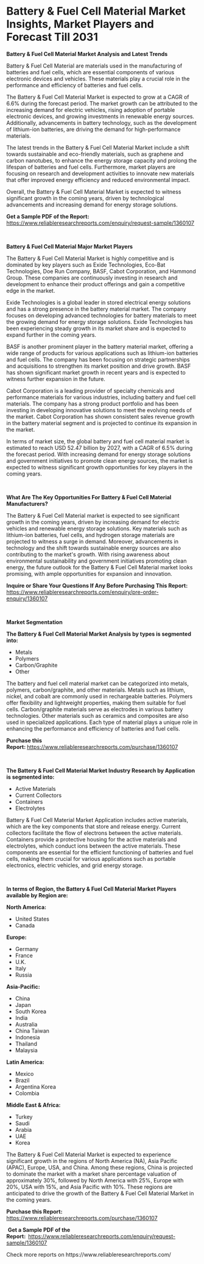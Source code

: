 <p><h1>Battery & Fuel Cell Material Market Insights, Market Players and Forecast Till 2031</h1></p><p><strong>Battery & Fuel Cell Material Market Analysis and Latest Trends</strong></p>
<p><p>Battery & Fuel Cell Material are materials used in the manufacturing of batteries and fuel cells, which are essential components of various electronic devices and vehicles. These materials play a crucial role in the performance and efficiency of batteries and fuel cells.</p><p>The Battery & Fuel Cell Material Market is expected to grow at a CAGR of 6.6% during the forecast period. The market growth can be attributed to the increasing demand for electric vehicles, rising adoption of portable electronic devices, and growing investments in renewable energy sources. Additionally, advancements in battery technology, such as the development of lithium-ion batteries, are driving the demand for high-performance materials.</p><p>The latest trends in the Battery & Fuel Cell Material Market include a shift towards sustainable and eco-friendly materials, such as graphene and carbon nanotubes, to enhance the energy storage capacity and prolong the lifespan of batteries and fuel cells. Furthermore, market players are focusing on research and development activities to innovate new materials that offer improved energy efficiency and reduced environmental impact.</p><p>Overall, the Battery & Fuel Cell Material Market is expected to witness significant growth in the coming years, driven by technological advancements and increasing demand for energy storage solutions.</p></p>
<p><strong>Get a Sample PDF of the Report:&nbsp;</strong> <a href="https://www.reliableresearchreports.com/enquiry/request-sample/1360107">https://www.reliableresearchreports.com/enquiry/request-sample/1360107</a></p>
<p>&nbsp;</p>
<p><strong>Battery & Fuel Cell Material Major Market Players</strong></p>
<p><p>The Battery & Fuel Cell Material Market is highly competitive and is dominated by key players such as Exide Technologies, Eco-Bat Technologies, Doe Run Company, BASF, Cabot Corporation, and Hammond Group. These companies are continuously investing in research and development to enhance their product offerings and gain a competitive edge in the market.</p><p>Exide Technologies is a global leader in stored electrical energy solutions and has a strong presence in the battery material market. The company focuses on developing advanced technologies for battery materials to meet the growing demand for energy storage solutions. Exide Technologies has been experiencing steady growth in its market share and is expected to expand further in the coming years.</p><p>BASF is another prominent player in the battery material market, offering a wide range of products for various applications such as lithium-ion batteries and fuel cells. The company has been focusing on strategic partnerships and acquisitions to strengthen its market position and drive growth. BASF has shown significant market growth in recent years and is expected to witness further expansion in the future.</p><p>Cabot Corporation is a leading provider of specialty chemicals and performance materials for various industries, including battery and fuel cell materials. The company has a strong product portfolio and has been investing in developing innovative solutions to meet the evolving needs of the market. Cabot Corporation has shown consistent sales revenue growth in the battery material segment and is projected to continue its expansion in the market.</p><p>In terms of market size, the global battery and fuel cell material market is estimated to reach USD 52.47 billion by 2027, with a CAGR of 6.5% during the forecast period. With increasing demand for energy storage solutions and government initiatives to promote clean energy sources, the market is expected to witness significant growth opportunities for key players in the coming years.</p></p>
<p>&nbsp;</p>
<p><strong>What Are The Key Opportunities For Battery & Fuel Cell Material Manufacturers?</strong></p>
<p><p>The Battery & Fuel Cell Material market is expected to see significant growth in the coming years, driven by increasing demand for electric vehicles and renewable energy storage solutions. Key materials such as lithium-ion batteries, fuel cells, and hydrogen storage materials are projected to witness a surge in demand. Moreover, advancements in technology and the shift towards sustainable energy sources are also contributing to the market's growth. With rising awareness about environmental sustainability and government initiatives promoting clean energy, the future outlook for the Battery & Fuel Cell Material market looks promising, with ample opportunities for expansion and innovation.</p></p>
<p><strong>Inquire or Share Your Questions If Any Before Purchasing This Report:</strong> <a href="https://www.reliableresearchreports.com/enquiry/pre-order-enquiry/1360107">https://www.reliableresearchreports.com/enquiry/pre-order-enquiry/1360107</a></p>
<p>&nbsp;</p>
<p><strong>Market Segmentation</strong></p>
<p><strong>The Battery & Fuel Cell Material Market Analysis by types is segmented into:</strong></p>
<p><ul><li>Metals</li><li>Polymers</li><li>Carbon/Graphite</li><li>Other</li></ul></p>
<p><p>The battery and fuel cell material market can be categorized into metals, polymers, carbon/graphite, and other materials. Metals such as lithium, nickel, and cobalt are commonly used in rechargeable batteries. Polymers offer flexibility and lightweight properties, making them suitable for fuel cells. Carbon/graphite materials serve as electrodes in various battery technologies. Other materials such as ceramics and composites are also used in specialized applications. Each type of material plays a unique role in enhancing the performance and efficiency of batteries and fuel cells.</p></p>
<p><strong>Purchase this Report:&nbsp;</strong><a href="https://www.reliableresearchreports.com/purchase/1360107">https://www.reliableresearchreports.com/purchase/1360107</a></p>
<p>&nbsp;</p>
<p><strong>The Battery & Fuel Cell Material Market Industry Research by Application is segmented into:</strong></p>
<p><ul><li>Active Materials</li><li>Current Collectors</li><li>Containers</li><li>Electrolytes</li></ul></p>
<p><p>Battery & Fuel Cell Material Market Application includes active materials, which are the key components that store and release energy. Current collectors facilitate the flow of electrons between the active materials. Containers provide a protective housing for the active materials and electrolytes, which conduct ions between the active materials. These components are essential for the efficient functioning of batteries and fuel cells, making them crucial for various applications such as portable electronics, electric vehicles, and grid energy storage.</p></p>
<p>&nbsp;</p>
<p><strong>In terms of Region, the Battery & Fuel Cell Material Market Players available by Region are:</strong></p>
<p>
    <p> <strong> North America: </strong>
        <ul>
            <li>United States</li>
            <li>Canada</li>
        </ul>
        </p> 
    <p> <strong> Europe: </strong>
        <ul>
            <li>Germany</li>
            <li>France</li>
            <li>U.K.</li>
            <li>Italy</li>
            <li>Russia</li>
        </ul>
        </p> 
    <p> <strong> Asia-Pacific: </strong>
        <ul>
            <li>China</li>
            <li>Japan</li>
            <li>South Korea</li>
            <li>India</li>
            <li>Australia</li>
            <li>China Taiwan</li>
            <li>Indonesia</li>
            <li>Thailand</li>
            <li>Malaysia</li>
        </ul>
        </p> 
    <p> <strong> Latin America: </strong>
        <ul>
            <li>Mexico</li>
            <li>Brazil</li>
            <li>Argentina Korea</li>
            <li>Colombia</li>
        </ul>
        </p> 
    <p> <strong> Middle East & Africa: </strong>
        <ul>
            <li>Turkey</li>
            <li>Saudi</li>
            <li>Arabia</li>
            <li>UAE</li>
            <li>Korea</li>
        </ul>
    </p>
    </p>
<p><p>The Battery & Fuel Cell Material Market is expected to experience significant growth in the regions of North America (NA), Asia Pacific (APAC), Europe, USA, and China. Among these regions, China is projected to dominate the market with a market share percentage valuation of approximately 30%, followed by North America with 25%, Europe with 20%, USA with 15%, and Asia Pacific with 10%. These regions are anticipated to drive the growth of the Battery & Fuel Cell Material Market in the coming years.</p></p>
<p><strong>Purchase this Report: </strong><a href="https://www.reliableresearchreports.com/purchase/1360107">https://www.reliableresearchreports.com/purchase/1360107</a></p>
<p>&nbsp;<strong>Get a Sample PDF of the Report:&nbsp;&nbsp;</strong><a href="https://www.reliableresearchreports.com/enquiry/request-sample/1360107">https://www.reliableresearchreports.com/enquiry/request-sample/1360107</a></p>
<p><strong></strong></p>
<p>Check more reports on https://www.reliableresearchreports.com/</p>